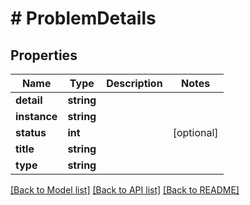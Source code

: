 # # ProblemDetails

## Properties

Name | Type | Description | Notes
------------ | ------------- | ------------- | -------------
**detail** | **string** |  |
**instance** | **string** |  |
**status** | **int** |  | [optional]
**title** | **string** |  |
**type** | **string** |  |

[[Back to Model list]](../../README.md#models) [[Back to API list]](../../README.md#endpoints) [[Back to README]](../../README.md)
